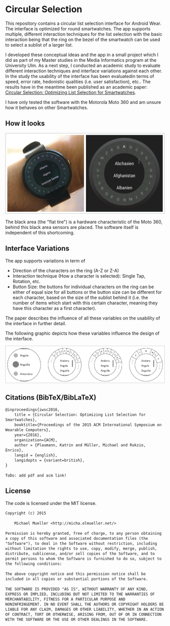 # Circular Selection

This repository contains a circular list selection interface for Android
Wear. The interface is optimized for round smartwatches. The app supports 
multiple, different interaction techniques for the list selection with the 
basic interaction being that the ring on the bezel of the smartwatch can
be used to select a sublist of a larger list.

I developed these conceptual ideas and the app in a small project which I did as 
part of my Master studies in the Media Informatics program at the University Ulm.
As a next step, I conducted an academic study to evaluate different interaction
techniques and interface variations against each other. In the study the usability 
of the interface has been evaluatedin terms of speed, error rate, hedonistic qualities
(i.e. user satisfaction), etc..
The results have in the meantime been published as an academic paper: 
[Circular Selection: Optimizing List Selection for Smartwatches]().

I have only tested the software with the Motorola Moto 360 and am unsure
how it behaves on other Smartwatches.


## How it looks

![Circular Selection](https://github.com/cmichi/circular-selection/raw/master/images/circular-selection.png)

The black area (the "flat tire") is a hardware characteristic of the Moto 360,
behind this black area sensors are placed. The software itself is
independent of this shortcoming.

## Interface Variations

The app supports variations in term of 

 * Direction of the characters on the ring (A-Z or Z-A)
 * Interaction technique (How a character is selected): Single Tap, Rotation, etc.
 * Button Size: the buttons for individual characters on the ring can be
   either of equal size for all buttons or the button size can be different
   for each character, based on the size of the sublist behind it (i.e.
   the number of items which start with this certain character, meaning
   they have this character as a first character).

The paper describes the influence of all these variables on the usability of the 
interface in further detail.

The following graphic depicts how these variables influence the design of
the interface.

![Circular Selection](https://github.com/cmichi/circular-selection/raw/master/images/sketches.png)


## Citations (BibTeX/BibLaTeX)

	@inproceedings{iwsc2016,
		title = {Circular Selection: Optimizing List Selection for Smartwatches},
		booktitle={Proceedings of the 2015 ACM International Symposium on Wearable Computers},
		year={2016},
		organization={ACM},
		author = {Plaumann, Katrin and Müller, Michael and Rukzio, Enrico},
		langid = {english},
		langidopts = {variant=british},
	}

	ToDo: add pdf and acm link!

## License

The code is licensed under the MIT license.

	Copyright (c) 2015

		Michael Mueller <http://micha.elmueller.net/>

	Permission is hereby granted, free of charge, to any person obtaining
	a copy of this software and associated documentation files (the
	"Software"), to deal in the Software without restriction, including
	without limitation the rights to use, copy, modify, merge, publish,
	distribute, sublicense, and/or sell copies of the Software, and to
	permit persons to whom the Software is furnished to do so, subject to
	the following conditions:

	The above copyright notice and this permission notice shall be
	included in all copies or substantial portions of the Software.

	THE SOFTWARE IS PROVIDED "AS IS", WITHOUT WARRANTY OF ANY KIND,
	EXPRESS OR IMPLIED, INCLUDING BUT NOT LIMITED TO THE WARRANTIES OF
	MERCHANTABILITY, FITNESS FOR A PARTICULAR PURPOSE AND
	NONINFRINGEMENT. IN NO EVENT SHALL THE AUTHORS OR COPYRIGHT HOLDERS BE
	LIABLE FOR ANY CLAIM, DAMAGES OR OTHER LIABILITY, WHETHER IN AN ACTION
	OF CONTRACT, TORT OR OTHERWISE, ARISING FROM, OUT OF OR IN CONNECTION
	WITH THE SOFTWARE OR THE USE OR OTHER DEALINGS IN THE SOFTWARE.
